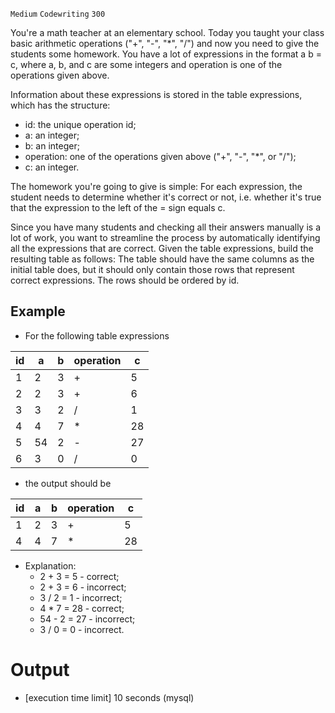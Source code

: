 `Medium`	`Codewriting` 	`300`

You're a math teacher at an elementary school. Today you taught your class basic arithmetic operations ("+", "-", "*", "/") and now you need to give the students some homework. You have a lot of expressions in the format a <operation> b = c, where a, b, and c are some integers and operation is one of the operations given above.

Information about these expressions is stored in the table expressions, which has the structure:

- id: the unique operation id; 
- a: an integer; 
- b: an integer; 
- operation: one of the operations given above ("+", "-", "*", or "/"); 
- c: an integer.

The homework you're going to give is simple: For each expression, the student needs to determine whether it's correct or not, i.e. whether it's true that the expression to the left of the = sign equals c.

Since you have many students and checking all their answers manually is a lot of work, you want to streamline the process by automatically identifying all the expressions that are correct. Given the table expressions, build the resulting table as follows: The table should have the same columns as the initial table does, but it should only contain those rows that represent correct expressions. The rows should be ordered by id.

## Example

- For the following table expressions

| id  | a   | b   | operation | c   |
|-----|-----|-----|-----------|-----|
| 1   | 2   | 3   | +         | 5   |
| 2   | 2   | 3   | +         | 6   |
| 3   | 3   | 2   | /         | 1   |
| 4   | 4   | 7   | *         | 28  |
| 5   | 54  | 2   | -         | 27  |
| 6   | 3   | 0   | /         | 0   |

- the output should be

| id  | a   | b    | operation | c   |
|-----|-----|------|-----------|-----|
| 1   | 2   | 3    | +         | 5   |
| 4   | 4   | 7    | *         | 28  |

- Explanation:
  - 2 + 3 = 5 - correct;
  - 2 + 3 = 6 - incorrect;
  - 3 / 2 = 1 - incorrect;
  - 4 * 7 = 28 - correct;
  - 54 - 2 = 27 - incorrect;
  - 3 / 0 = 0 - incorrect.

# Output
- [execution time limit] 10 seconds (mysql)

